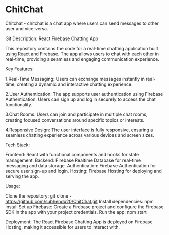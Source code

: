 # ChitChat
Chitchat -  chitchat is a chat app where  users can send messages to other user and vice-versa.


Git Description: React Firebase Chatting App

This repository contains the code for a real-time chatting application built using React and Firebase. The app allows users to chat with each other in real-time, providing a seamless and engaging communication experience.

Key Features:

1.Real-Time Messaging: Users can exchange messages instantly in real-time, creating a dynamic and interactive chatting experience.

2.User Authentication: The app supports user authentication using Firebase Authentication. Users can sign up and log in securely to access the chat functionality.

3.Chat Rooms: Users can join and participate in multiple chat rooms, creating focused conversations around specific topics or interests.

4.Responsive Design: The user interface is fully responsive, ensuring a seamless chatting experience across various devices and screen sizes.



Tech Stack:

Frontend: React with functional components and hooks for state management.
Backend: Firebase Realtime Database for real-time messaging and data storage.
Authentication: Firebase Authentication for secure user sign-up and login.
Hosting: Firebase Hosting for deploying and serving the app.


Usage:

Clone the repository: git clone - https://github.com/subhendu20/ChitChat.git
Install dependencies: npm install
Set up Firebase: Create a Firebase project and configure the Firebase SDK in the app with your project credentials.
Run the app: npm start


Deployment:
The React Firebase Chatting App is deployed on Firebase Hosting, making it accessible for users to interact with.
